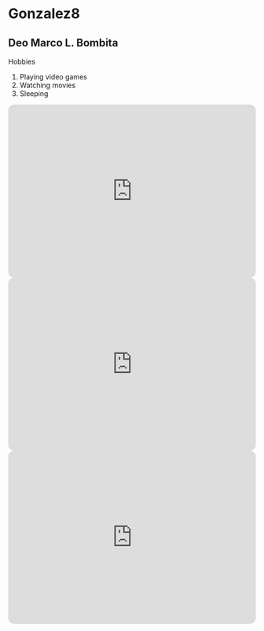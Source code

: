 # Gonzalez8
## Deo Marco L. Bombita
Hobbies
1. Playing video games
2. Watching movies
3. Sleeping
<iframe style="border-radius:12px" src="https://open.spotify.com/embed/album/7HfLh4wPYNG2T4IrJhfciW?utm_source=generator" width="100%" height="352" frameBorder="0" allowfullscreen="" allow="autoplay; clipboard-write; encrypted-media; fullscreen; picture-in-picture" loading="lazy"></iframe>
<iframe style="border-radius:12px" src="https://open.spotify.com/embed/album/4SZko61aMnmgvNhfhgTuD3?utm_source=generator" width="100%" height="352" frameBorder="0" allowfullscreen="" allow="autoplay; clipboard-write; encrypted-media; fullscreen; picture-in-picture" loading="lazy"></iframe>
<iframe style="border-radius:12px" src="https://open.spotify.com/embed/album/0LAPQm2tSDLFDDpCfpw5DO?utm_source=generator" width="100%" height="352" frameBorder="0" allowfullscreen="" allow="autoplay; clipboard-write; encrypted-media; fullscreen; picture-in-picture" loading="lazy"></iframe>
